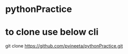 # pythonPractice

# to clone use below cli 
git clone https://github.com/pvineeta/pythonPractice.git
